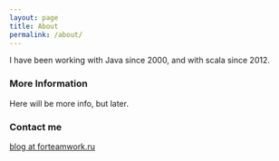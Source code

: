 ```yaml
---
layout: page
title: About
permalink: /about/
---
```


I have been working with Java since 2000, and with scala since 2012. 

### More Information

Here will be more info, but later. 

### Contact me

[blog at forteamwork.ru](mailto:blog@forteamwork.ru)
